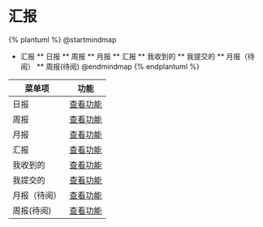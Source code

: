 # 汇报



{% plantuml %}
@startmindmap
* 汇报
** 日报
** 周报
** 月报
** 汇报
** 我收到的
** 我提交的
** 月报（待阅）
** 周报(待阅)
@endmindmap
{% endplantuml %}




| 菜单项      |  功能  |
| --------   |   ----  |
|日报|[查看功能](func/IbzDailyMyMobMDView.md)|
|周报|[查看功能](func/IbzWeeklyUsr2MobMDView.md)|
|月报|[查看功能](func/IbzMonthlyMonthlyMobMDView.md)|
|汇报|[查看功能](func/IbzReportlyReportlyMobMDView.md)|
|我收到的|[查看功能](func/IbzReportMyReMobMDView.md)|
|我提交的|[查看功能](func/IbzReportMobMDView.md)|
|月报（待阅）|[查看功能](func/IbzMonthlyMobEditView.md)|
|周报(待阅)|[查看功能](func/IbzWeeklyMobEditView.md)|

